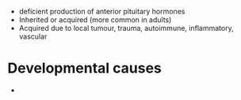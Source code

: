 - deficient production of anterior pituitary hormones
- Inherited or acquired (more common in adults)
- Acquired due to local tumour, trauma, autoimmune, inflammatory, vascular
# Developmental causes 
- 